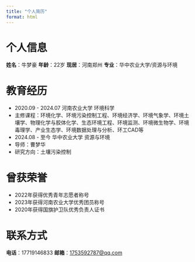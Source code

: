 ```yaml
---
title: "个人简历"
format: html
---
```


# 个人信息
**姓名**：牛梦豪
**年龄**：22岁
**现居**：河南郑州
**专业**：华中农业大学/资源与环境

# 教育经历
- 2020.09 - 2024.07 河南农业大学 环境科学
- 主修课程：环境化学、环境污染控制工程、环境经济学、环境气象学、环境土壤学、物理化学与胶体化学、生态环境工程、环境监测、环境微生物学、环境毒理学、产业生态学、环境数据处理与分析、环工CAD等
- 2024.08 - 至今 华中农业大学 资源与环境
- 导师：曹梦华
- 研究方向：土壤污染控制
# 曾获荣誉
- 2022年获得优秀青年志愿者称号
- 2023年获得河南农业大学优秀团员称号
- 2020年获得国旗护卫队优秀负责人证书

# 联系方式
**电话**：17719146833
**邮箱**：1753592787@qq.com
